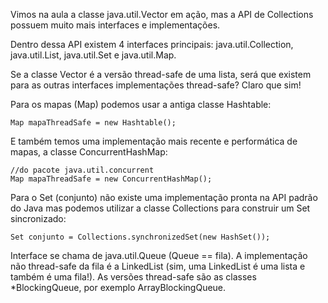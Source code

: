 Vimos na aula a classe java.util.Vector em ação, mas a API de Collections possuem muito mais interfaces e implementações.

Dentro dessa API existem 4 interfaces principais: java.util.Collection, java.util.List, java.util.Set e java.util.Map.


Se a classe Vector é a versão thread-safe de uma lista, será que existem para as outras interfaces implementações thread-safe? Claro que sim!

Para os mapas (Map) podemos usar a antiga classe Hashtable:
```
Map mapaThreadSafe = new Hashtable();
```

E também temos uma implementação mais recente e performática de mapas, a classe ConcurrentHashMap:
```
//do pacote java.util.concurrent
Map mapaThreadSafe = new ConcurrentHashMap();
```

Para o Set (conjunto) não existe uma implementação pronta na API padrão do Java mas podemos utilizar a classe Collections para construir um Set sincronizado:
```
Set conjunto = Collections.synchronizedSet(new HashSet());
```

Interface se chama de java.util.Queue (Queue == fila).
A implementação não thread-safe da fila é a LinkedList (sim, uma LinkedList é uma lista e também é uma fila!). As versões thread-safe são as classes *BlockingQueue, por exemplo ArrayBlockingQueue.